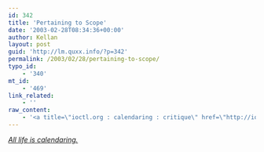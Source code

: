 ```yaml
---
id: 342
title: 'Pertaining to Scope'
date: '2003-02-28T08:34:36+00:00'
author: Kellan
layout: post
guid: 'http://lm.quxx.info/?p=342'
permalink: /2003/02/28/pertaining-to-scope/
typo_id:
    - '340'
mt_id:
    - '469'
link_related:
    - ''
raw_content:
    - '<a title=\"ioctl.org : calendaring : critique\" href=\"http://ioctl.org/jan/cal/critique\"><em>All life is calendaring.</em></a>'
---
```


[*All life is calendaring.*](http://ioctl.org/jan/cal/critique "ioctl.org : calendaring : critique")